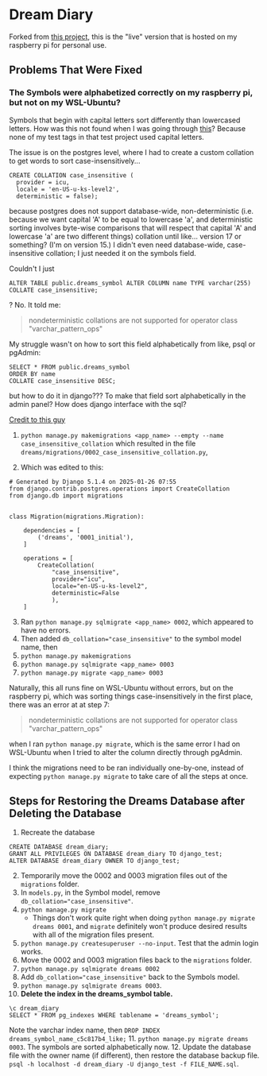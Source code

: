 # Dream Diary

Forked from [this project](https://github.com/eternalseptember/rpi-test), this is the "live" version that is hosted on my raspberry pi for personal use.

## Problems That Were Fixed

### The Symbols were alphabetized correctly on my raspberry pi, but not on my WSL-Ubuntu?

Symbols that begin with capital letters sort differently than lowercased letters. How was this not found when I was going through [this](https://github.com/eternalseptember/rpi-test)? Because none of my test tags in that test project used capital letters.

The issue is on the postgres level, where I had to create a custom collation to get words to sort case-insensitively...
```
CREATE COLLATION case_insensitive (
  provider = icu, 
  locale = 'en-US-u-ks-level2',
  deterministic = false);
```

because postgres does not support database-wide, non-deterministic (i.e. because we want capital 'A' to be equal to lowercase 'a', and deterministic sorting involves byte-wise comparisons that will respect that capital 'A' and lowercase 'a' are two different things) collation until like... version 17 or something? (I'm on version 15.) I didn't even need database-wide, case-insensitive collation; I just needed it on the symbols field.

Couldn't I just
```
ALTER TABLE public.dreams_symbol ALTER COLUMN name TYPE varchar(255) COLLATE case_insensitive;
```

? No. It told me:

> nondeterministic collations are not supported for operator class "varchar_pattern_ops"


My struggle wasn't on how to sort this field alphabetically from like, psql or pgAdmin:
```
SELECT * FROM public.dreams_symbol 
ORDER BY name 
COLLATE case_insensitive DESC;
```

but how to do it in django??? To make that field sort alphabetically in the admin panel? How does django interface with the sql?

[Credit to this guy](https://adamj.eu/tech/2023/02/23/migrate-django-postgresql-ci-fields-case-insensitive-collation/)

1. `python manage.py makemigrations <app_name> --empty --name case_insensitive_collation` which resulted in the file `dreams/migrations/0002_case_insensitive_collation.py`,

2. Which was edited to this:

```
# Generated by Django 5.1.4 on 2025-01-26 07:55
from django.contrib.postgres.operations import CreateCollation
from django.db import migrations


class Migration(migrations.Migration):

    dependencies = [
        ('dreams', '0001_initial'),
    ]

    operations = [
        CreateCollation(
            "case_insensitive",
            provider="icu", 
            locale="en-US-u-ks-level2", 
            deterministic=False
            ),
    ]
```

3. Ran `python manage.py sqlmigrate <app_name> 0002`, which appeared to have no errors.
4. Then added `db_collation="case_insensitive"` to the symbol model name, then
5. `python manage.py makemigrations`
6. `python manage.py sqlmigrate <app_name> 0003`
7. `python manage.py migrate <app_name> 0003`

Naturally, this all runs fine on WSL-Ubuntu without errors, but on the raspberry pi, which was sorting things case-insensitively in the first place, there was an error at at step 7:

> nondeterministic collations are not supported for operator class "varchar_pattern_ops"

when I ran `python manage.py migrate`, which is the same error I had on WSL-Ubuntu when I tried to alter the column directly through pgAdmin.

I think the migrations need to be ran individually one-by-one, instead of expecting `python manage.py migrate` to take care of all the steps at once.

## Steps for Restoring the Dreams Database after Deleting the Database

1. Recreate the database
```
CREATE DATABASE dream_diary;
GRANT ALL PRIVILEGES ON DATABASE dream_diary TO django_test;
ALTER DATABASE dream_diary OWNER TO django_test;
```
2. Temporarily move the 0002 and 0003 migration files out of the `migrations` folder.
3. In `models.py`, in the Symbol model, remove `db_collation="case_insensitive"`.
4. `python manage.py migrate`
    * Things don't work quite right when doing `python manage.py migrate dreams 0001`, and `migrate` definitely won't produce desired results with all of the migration files present.
5. `python manage.py createsuperuser --no-input`. Test that the admin login works.
6. Move the 0002 and 0003 migration files back to the `migrations` folder.
7. `python manage.py sqlmigrate dreams 0002`
8. Add `db_collation="case_insensitive"` back to the Symbols model.
9. `python manage.py sqlmigrate dreams 0003`.
10. **Delete the index in the dreams_symbol table.**
```
\c dream_diary
SELECT * FROM pg_indexes WHERE tablename = 'dreams_symbol';
```
Note the varchar index name, then `DROP INDEX dreams_symbol_name_c5c817b4_like;`
11. `python manage.py migrate dreams 0003`. The symbols are sorted alphabetically now.
12. Update the database file with the owner name (if different), then restore the database backup file. `psql -h localhost -d dream_diary -U django_test -f FILE_NAME.sql`.
